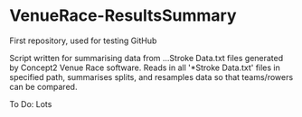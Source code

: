 # VenueRace-ResultsSummary
First repository, used for testing GitHub

Script written for summarising data from ...Stroke Data.txt files generated by Concept2 Venue Race software.
Reads in all '*Stroke Data.txt' files in specified path, summarises splits, and resamples data so that teams/rowers can be compared.

To Do: Lots
